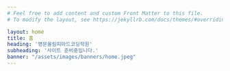 ```yaml
---
# Feel free to add content and custom Front Matter to this file.
# To modify the layout, see https://jekyllrb.com/docs/themes/#overriding-theme-defaults

layout: home
title: 홈
heading: '명문올림피아드코딩학원'
subheading: '사이트 준비중입니다.'
banner: "/assets/images/banners/home.jpeg"
---
```

